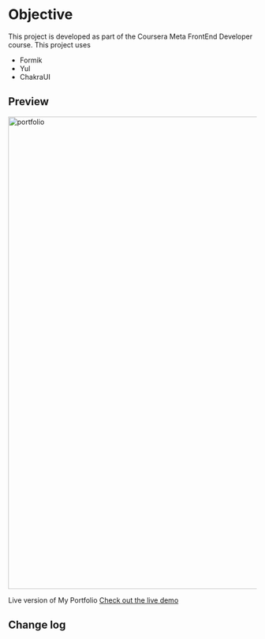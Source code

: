 # Objective
This project is developed as part of the Coursera Meta FrontEnd Developer course. This project uses
* Formik
* Yul
* ChakraUI

## Preview
<img width="1211" height="957" alt="portfolio" src="https://github.com/user-attachments/assets/4241cf0f-b6a5-4ba6-a181-ffd6395bff4e" />

Live version of My Portfolio [Check out the live demo](https://meta-portfolio-ivory.vercel.app/)

## Change log

